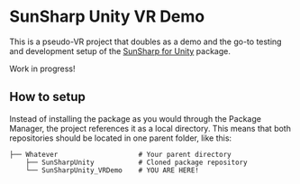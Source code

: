 # SunSharp Unity VR Demo
This is a pseudo-VR project that doubles as a demo and the go-to testing and development setup of the [SunSharp for Unity](https://github.com/Sotakebk/SunSharpUnity) package.

Work in progress!
## How to setup
Instead of installing the package as you would through the Package Manager, the project references it as a local directory. This means that both repositories should be located in one parent folder, like this:

    ├── Whatever                    # Your parent directory
        ├── SunSharpUnity           # Cloned package repository
        └── SunSharpUnity_VRDemo    # YOU ARE HERE!
